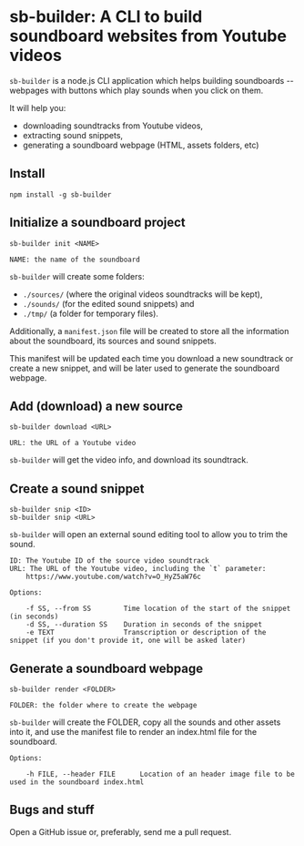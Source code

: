 # sb-builder: A CLI to build soundboard websites from Youtube videos

`sb-builder` is a node.js CLI application which helps building soundboards -- webpages with buttons which play sounds when you click on them.

It will help you:

* downloading soundtracks from Youtube videos,
* extracting sound snippets,
* generating a soundboard webpage (HTML, assets folders, etc)


## Install

    npm install -g sb-builder

## Initialize a soundboard project

    sb-builder init <NAME>

    NAME: the name of the soundboard


`sb-builder` will create some folders:

* `./sources/` (where the original videos soundtracks will be kept),
* `./sounds/` (for the edited sound snippets) and
* `./tmp/` (a folder for temporary files).

Additionally, a `manifest.json` file will be created to store all the information about the soundboard, its sources and sound snippets.

This manifest will be updated each time you download a new soundtrack or create a new snippet, and will be later used to generate the soundboard webpage.

## Add (download) a new source

    sb-builder download <URL>

    URL: the URL of a Youtube video

`sb-builder` will get the video info, and download its soundtrack.

## Create a sound snippet

    sb-builder snip <ID>
    sb-builder snip <URL>

`sb-builder` will open an external sound editing tool to allow you to trim the sound.

    ID: The Youtube ID of the source video soundtrack
    URL: The URL of the Youtube video, including the `t` parameter:
        https://www.youtube.com/watch?v=O_HyZ5aW76c

    Options:

        -f SS, --from SS        Time location of the start of the snippet (in seconds)
        -d SS, --duration SS    Duration in seconds of the snippet
        -e TEXT                 Transcription or description of the snippet (if you don't provide it, one will be asked later)

## Generate a soundboard webpage

    sb-builder render <FOLDER>

    FOLDER: the folder where to create the webpage

`sb-builder` will create the FOLDER, copy all the sounds and other assets into it, and use the manifest file to render an index.html file for the soundboard.

    Options:

        -h FILE, --header FILE      Location of an header image file to be used in the soundboard index.html



##

## Bugs and stuff

Open a GitHub issue or, preferably, send me a pull request.

